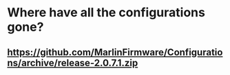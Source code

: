 # Where have all the configurations gone?

## https://github.com/MarlinFirmware/Configurations/archive/release-2.0.7.1.zip
